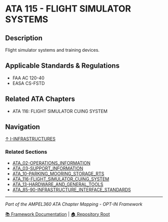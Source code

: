 # ATA 115 - FLIGHT SIMULATOR SYSTEMS

## Description

Flight simulator systems and training devices.

## Applicable Standards & Regulations

- FAA AC 120-40
- EASA CS-FSTD

## Related ATA Chapters

- ATA 116: FLIGHT SIMULATOR CUING SYSTEM

## Navigation

[↑ I-INFRASTRUCTURES](../README.md)

### Related Sections

- [ATA_02-OPERATIONS_INFORMATION](../ATA_02-OPERATIONS_INFORMATION/README.md)
- [ATA_03-SUPPORT_INFORMATION](../ATA_03-SUPPORT_INFORMATION/README.md)
- [ATA_10-PARKING_MOORING_STORAGE_RTS](../ATA_10-PARKING_MOORING_STORAGE_RTS/README.md)
- [ATA_116-FLIGHT_SIMULATOR_CUING_SYSTEM](../ATA_116-FLIGHT_SIMULATOR_CUING_SYSTEM/README.md)
- [ATA_13-HARDWARE_AND_GENERAL_TOOLS](../ATA_13-HARDWARE_AND_GENERAL_TOOLS/README.md)
- [ATA_85-90-INFRASTRUCTURE_INTERFACE_STANDARDS](../ATA_85-90-INFRASTRUCTURE_INTERFACE_STANDARDS/README.md)

---

*Part of the AMPEL360 ATA Chapter Mapping - OPT-IN Framework*

[📚 Framework Documentation](../../README.md) | [🏠 Repository Root](../../../README.md)
